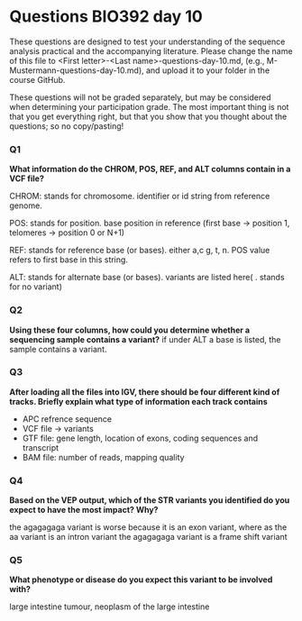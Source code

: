 
# Questions BIO392 day 10
These questions are designed to test your understanding of the sequence analysis practical and the accompanying literature. Please change the name of this file to \<First letter\>-\<Last name\>-questions-day-10.md, (e.g., M-Mustermann-questions-day-10.md), and upload it to your folder in the course GitHub.

These questions will not be graded separately, but may be considered when determining your participation grade. The most important thing is not that you get everything right, but that you show that you thought about the questions; so no copy/pasting!

### Q1
**What information do the CHROM, POS, REF, and ALT columns contain in a VCF file?**

CHROM: stands for chromosome. identifier or id string from reference genome. 

POS: stands for position. base position in reference (first base -> position 1, telomeres -> position 0 or N+1)

REF: stands for reference base (or bases). either a,c g, t, n. POS value refers to first base in this string. 

ALT: stands for alternate base (or bases). variants are listed here( . stands for no variant)

### Q2
**Using these four columns, how could you determine whether a sequencing sample contains a variant?**
if under ALT a base is listed, the sample contains a variant. 

### Q3
**After loading all the files into IGV, there should be four different kind of tracks. Briefly explain what type of information each track contains**

-  APC refrence sequence
-  VCF file -> variants
-  GTF file: gene length, location of exons, coding sequences and transcript
-  BAM file: number of reads, mapping quality

### Q4
**Based on the VEP output, which of the STR variants you identified do you expect to have the most impact? Why?**

the agagagaga variant is worse because it is an exon variant, where as the aa variant is an intron variant
the agagagaga variant is a frame shift variant

### Q5
**What phenotype or disease do you expect this variant to be involved with?**

large intestine tumour, neoplasm of the large intestine


